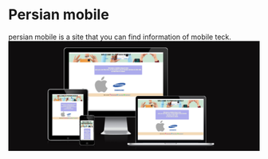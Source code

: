 # Persian mobile 

persian mobile is a site that you can find information of mobile teck.
![my work](image/my-work.png)
 
